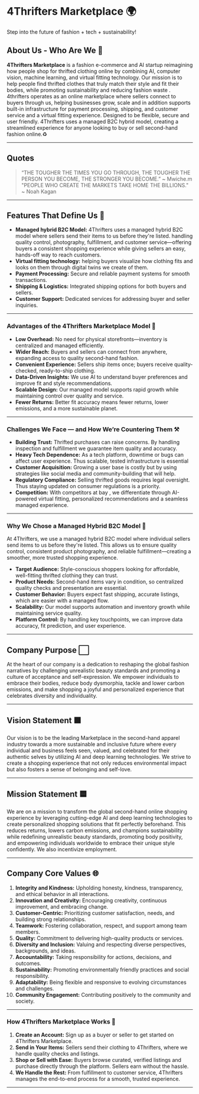 # **4Thrifters Marketplace** 🌍
Step into the future of fashion + tech + sustainability!

## About Us - Who Are We 🚀


**4Thrifters Marketplace** is a fashion e-commerce and AI startup reimagining how people shop for thrifted clothing online by combining AI, computer vision, machine learning, and virtual fitting technology. Our mission is to help people find thrifted clothes that truly match their style and fit their bodies, while promoting sustainability and reducing fashion waste . 4thrifters operates as an online marketplace where sellers connect to buyers through us, helping businesses grow, scale and in addition supports built-in infrastructure for payment processing, shipping, and customer service and a virtual fitting experience. Designed to be flexible, secure and user friendly. 4Thrifters uses a managed B2C hybrid model, creating a streamlined experience for anyone looking to buy or sell second-hand fashion online.♻️

---

## Quotes
> “THE TOUGHER THE TIMES YOU GO THROUGH, THE TOUGHER THE PERSON YOU BECOME, THE STRONGER YOU BECOME.” ~ Mwiche.m
> "PEOPLE WHO CREATE THE MARKETS TAKE HOME THE BILLIONS." ~ Noah Kagan
---

## Features That Define Us 📣

- **Managed hybrid B2C Model:** 4Thrifters uses a managed hybrid B2C model where sellers send their items to us before they're listed. handling quality control, photography, fulfillment, and customer service—offering buyers a consistent shopping experience while giving sellers an easy, hands-off way to reach customers.
- **Virtual fitting technology:** helping buyers visualize how clothing fits and looks on them through digital twins we create of them.
- **Payment Processing:** Secure and reliable payment systems for smooth transactions.
- **Shipping & Logistics:** Integrated shipping options for both buyers and sellers.
- **Customer Support:** Dedicated services for addressing buyer and seller inquiries.

---

### Advantages of the 4Thrifters Marketplace Model 🔋

- **Low Overhead:** No need for physical storefronts—inventory is centralized and managed efficiently.
- **Wider Reach:** Buyers and sellers can connect from anywhere, expanding access to quality second-hand fashion.
- **Convenient Experience:** Sellers ship items once; buyers receive quality-checked, ready-to-ship clothing.
- **Data-Driven Insights:** We use AI to understand buyer preferences and improve fit and style recommendations.
- **Scalable Design:** Our managed model supports rapid growth while maintaining control over quality and service.
- **Fewer Returns:** Better fit accuracy means fewer returns, lower emissions, and a more sustainable planet.

---

### Challenges We Face — and How We’re Countering Them ⚒

- **Building Trust:** Thrifted purchases can raise concerns. By handling inspection and fulfillment we guarantee item quality and accuracy.
- **Heavy Tech Dependence:** As a tech platform, downtime or bugs can affect user experience. Thus scalable, tested infrastructure is essential
- **Customer Acquisition:** Growing a user base is costly but by using strategies like social media and community-building that will help.
- **Regulatory Compliance:** Selling thrifted goods requires legal oversight. Thus staying updated on consumer regulations is a priority.
- **Competition:** With competitors at bay , we differentiate through AI-powered virtual fitting, personalized recommendations and a seamless managed experience.

---

### Why We Chose a Managed Hybrid B2C Model 📲

At 4Thrifters, we use a managed hybrid B2C model where individual sellers send items to us before they're listed. This allows us to ensure quality control, consistent product photography, and reliable fulfillment—creating a smoother, more trusted shopping experience.

- **Target Audience:** Style-conscious shoppers looking for affordable, well-fitting thrifted clothing they can trust.
- **Product Needs:** Second-hand items vary in condition, so centralized quality checks and presentation are essential.
- **Customer Behavior:** Buyers expect fast shipping, accurate listings, which are easier with a managed flow.
- **Scalability:** Our model supports automation and inventory growth while maintaining service quality.
- **Platform Control:** By handling key touchpoints, we can improve data accuracy, fit prediction, and user experience.

---

## Company Purpose ⬜

At the heart of our company is a dedication to reshaping the global fashion narratives by challenging unrealistic beauty standards and promoting a culture of acceptance and self-expression. We empower individuals to embrace their bodies, reduce body dysmorphia, tackle and lower carbon emissions, and make shopping a joyful and personalized experience that celebrates diversity and individuality.

---

## Vision Statement 🟩

Our vision is to be the leading Marketplace in the second-hand apparel industry towards a more sustainable and inclusive future where every individual and business feels seen, valued, and celebrated for their authentic selves by utilizing AI and deep learning technologies. We strive to create a shopping experience that not only reduces environmental impact but also fosters a sense of belonging and self-love.

---

## Mission Statement 🟦

We are on a mission to transform the global second-hand online shopping experience by leveraging cutting-edge AI and deep learning technologies to create personalized shopping solutions that fit perfectly beforehand. This reduces returns, lowers carbon emissions, and champions sustainability while redefining unrealistic beauty standards, promoting body positivity, and empowering individuals worldwide to embrace their unique style confidently. We also incentivize employment.

---

## Company Core Values 🌐

1. **Integrity and Kindness:** Upholding honesty, kindness, transparency, and ethical behavior in all interactions.
2. **Innovation and Creativity:** Encouraging creativity, continuous improvement, and embracing change.
3. **Customer-Centric:** Prioritizing customer satisfaction, needs, and building strong relationships.
4. **Teamwork:** Fostering collaboration, respect, and support among team members.
5. **Quality:** Commitment to delivering high-quality products or services.
6. **Diversity and Inclusion:** Valuing and respecting diverse perspectives, backgrounds, and ideas.
7. **Accountability:** Taking responsibility for actions, decisions, and outcomes.
8. **Sustainability:** Promoting environmentally friendly practices and social responsibility.
9. **Adaptability:** Being flexible and responsive to evolving circumstances and challenges.
10. **Community Engagement:** Contributing positively to the community and society.

---

### How 4Thrifters Marketplace Works 🌱

1. **Create an Account:** Sign up as a buyer or seller to get started on 4Thrifters Marketplace.
2. **Send in Your Items:** Sellers send their clothing to 4Thrifters, where we handle quality checks and listings.
3. **Shop or Sell with Ease:** Buyers browse curated, verified listings and purchase directly through the platform. Sellers earn without the hassle.
4. **We Handle the Rest:** From fulfillment to customer service, 4Thrifters manages the end-to-end process for a smooth, trusted experience.
   
---
